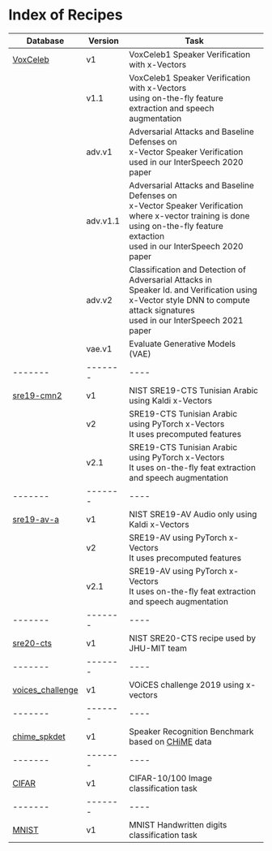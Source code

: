 # Index of Recipes

| Database | Version | Task |
| -------- | ------- | ---- |
| [VoxCeleb](http://www.robots.ox.ac.uk/~vgg/data/voxceleb) | v1 | VoxCeleb1 Speaker Verification with x-Vectors |
| | v1.1 | VoxCeleb1 Speaker Verification with x-Vectors <br> using on-the-fly feature extraction and speech augmentation |
| | adv.v1 | Adversarial Attacks and Baseline Defenses on <br> x-Vector Speaker Verification <br> used in our InterSpeech 2020 paper|
| | adv.v1.1 | Adversarial Attacks and Baseline Defenses on <br> x-Vector Speaker Verification <br> where x-vector training is done using on-the-fly feature extaction <br> used in our InterSpeech 2020 paper|
| | adv.v2 | Classification and Detection of Adversarial Attacks in <br> Speaker Id. and Verification using <br> x-Vector style DNN to compute attack signatures <br> used in our InterSpeech 2021 paper |
| | vae.v1 | Evaluate Generative Models (VAE) |
| ------- | ------- | ---- |
| [sre19-cmn2](https://www.nist.gov/itl/iad/mig/nist-2019-speaker-recognition-evaluation) | v1 | NIST SRE19-CTS Tunisian Arabic using Kaldi x-Vectors |
| | v2 | SRE19-CTS Tunisian Arabic using PyTorch x-Vectors <br> It uses precomputed features |
| | v2.1 | SRE19-CTS Tunisian Arabic using PyTorch x-Vectors <br> It uses on-the-fly feat extraction and speech augmentation |
| ------- | ------- | ---- |
| [sre19-av-a](https://www.nist.gov/itl/iad/mig/nist-2019-speaker-recognition-evaluation) | v1 | NIST SRE19-AV Audio only using Kaldi x-Vectors |
| | v2 | SRE19-AV using PyTorch x-Vectors <br> It uses precomputed features |
| | v2.1 | SRE19-AV using PyTorch x-Vectors <br> It uses on-the-fly feat extraction and speech augmentation |
| ------- | ------- | ---- |
| [sre20-cts](https://www.nist.gov/publications/nist-2020-cts-speaker-recognition-challenge-evaluation-plan) | v1 | NIST SRE20-CTS recipe used by JHU-MIT team |
| ------- | ------- | ---- |
| [voices_challenge](https://iqtlabs.github.io/voices/downloads/) | v1 | VOiCES challenge 2019 using x-vectors |
| ------- | ------- | ---- |
| [chime_spkdet](https://www.isca-speech.org/archive/Interspeech_2019/pdfs/2174.pdf) | v1 | Speaker Recognition Benchmark based on [CHiME](http://spandh.dcs.shef.ac.uk/chime_challenge/CHiME5/data.html) data |
| ------- | ------- | ---- |
| [CIFAR](https://www.cs.toronto.edu/~kriz/cifar.html) | v1 | CIFAR-10/100 Image classification task|
| ------- | ------- | ---- |
| [MNIST](http://yann.lecun.com/exdb/mnist/) | v1 | MNIST Handwritten digits classification task|
